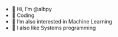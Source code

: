 - 👋 Hi, I’m @albpy
- 🐍 Coding 
- 👀 I’m also interested in Machine Learning
- 💞️ I also like Systems programming
 


<!---
albpy/albpy is a ✨ special ✨ repository because its `README.md` (this file) appears on your GitHub profile.
You can click the Preview link to take a look at your changes.
---
